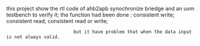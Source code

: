 this project show the rtl code of ahb2apb synochronize briedge and an uvm testbench to verify it;
the function had been done : consistent write;
                             consistent read;
                             consistent read or write;
                             
                             
                             
                             but it have problem that when the data input is not always valid.
